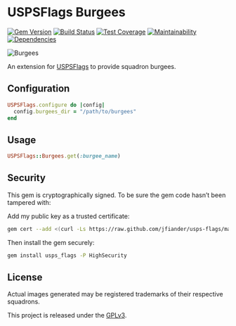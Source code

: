 # USPSFlags Burgees

[![Gem Version](https://img.shields.io/gem/v/usps_flags-burgees.svg)](https://rubygems.org/gems/usps_flags-burgees)
[![Build Status](https://travis-ci.org/jfiander/usps-flags_burgees.svg)](https://travis-ci.org/jfiander/usps-flags_burgees)
[![Test Coverage](https://api.codeclimate.com/v1/badges/760b824f0edac3316a11/test_coverage)](https://codeclimate.com/github/jfiander/usps-flags_burgees/test_coverage)
[![Maintainability](https://api.codeclimate.com/v1/badges/760b824f0edac3316a11/maintainability)](https://codeclimate.com/github/jfiander/usps-flags_burgees/maintainability)
[![Dependencies](https://img.shields.io/gemnasium/jfiander/usps-flags_burgees.svg)](https://gemnasium.com/github.com/jfiander/usps-flags_burgees)

![Burgees](https://img.shields.io/badge/burgees_included-1-blue.svg)

An extension for [USPSFlags](https://github.com/jfiander/usps-flags) to provide squadron burgees.

## Configuration

```ruby
USPSFlags.configure do |config|
  config.burgees_dir = "/path/to/burgees"
end
```

## Usage

```ruby
USPSFlags::Burgees.get(:burgee_name)
```

## Security

This gem is cryptographically signed. To be sure the gem code hasn’t been
tampered with:

Add my public key as a trusted certificate:

```sh
gem cert --add <(curl -Ls https://raw.github.com/jfiander/usps-flags/master/certs/jfiander.pem)
```

Then install the gem securely:

```sh
gem install usps_flags -P HighSecurity
```

## License

Actual images generated may be registered trademarks of their
respective squadrons.

This project is released under the
[GPLv3](https://raw.github.com/jfiander/usps-flags/master/LICENSE).
